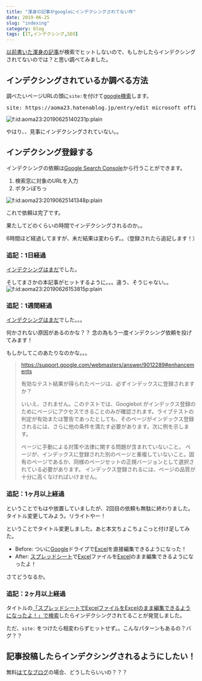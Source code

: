```yaml
---
title: "渾身の記事がgoogleにインデクシングされてない件"
date: 2019-06-25
slug: "indexing"
category: blog
tags: [IT,インデクシング,SEO]
---
```

<p><a href="https://aoma23.hatenablog.jp/entry/edit_microsoft_office_by_google_drive">以前書いた渾身の記事</a>が検索でヒットしないので、もしかしたらインデクシングされてないのでは？と思い調べてみました。</p>

<h2>インデクシングされているか調べる方法</h2>

<p>調べたいページURLの頭に<code>site:</code>を付けて<a href="https://www.google.com/search?q=site%3A+https%3A%2F%2Faoma23.hatenablog.jp%2Fentry%2Fedit_microsoft_office_by_google_drive">google検索</a>します。</p>

<pre class="code" data-lang="" data-unlink>site: https://aoma23.hatenablog.jp/entry/edit_microsoft_office_by_google_drive</pre>


<p><span itemscope itemtype="http://schema.org/Photograph"><img src="https://cdn-ak.f.st-hatena.com/images/fotolife/a/aoma23/20190625/20190625140231.png" alt="f:id:aoma23:20190625140231p:plain" title="f:id:aoma23:20190625140231p:plain" class="hatena-fotolife" itemprop="image"></span></p>

<p>やはり、、見事にインデクシングされていない。。</p>

<h2>インデクシング登録する</h2>

<p>インデクシングの依頼は<a class="keyword" href="http://d.hatena.ne.jp/keyword/Google%20Search%20Console">Google Search Console</a>から行うことができます。</p>

<ol>
<li>検索窓に対象のURLを入力</li>
<li>ボタンぽちっ</li>
</ol>


<p><span itemscope itemtype="http://schema.org/Photograph"><img src="https://cdn-ak.f.st-hatena.com/images/fotolife/a/aoma23/20190625/20190625141348.png" alt="f:id:aoma23:20190625141348p:plain" title="f:id:aoma23:20190625141348p:plain" class="hatena-fotolife" itemprop="image"></span></p>

<p>これで依頼は完了です。</p>

<p>果たしてどのくらいの時間でインデクシングされるのか。。</p>

<p>6時間ほど経過してますが、未だ結果は変わらず。。（登録されたら追記します！）</p>

<h3>追記：1日経過</h3>

<p><a href="https://www.google.com/search?q=site%3A+https%3A%2F%2Faoma23.hatenablog.jp%2Fentry%2Fedit_microsoft_office_by_google_drive">インデクシングはまだ</a>でした。</p>

<p>そしてまさかの本記事がヒットするように。。。違う、そうじゃない。。
<span itemscope itemtype="http://schema.org/Photograph"><img src="https://cdn-ak.f.st-hatena.com/images/fotolife/a/aoma23/20190626/20190626153815.png" alt="f:id:aoma23:20190626153815p:plain" title="f:id:aoma23:20190626153815p:plain" class="hatena-fotolife" itemprop="image"></span></p>

<h3>追記：1週間経過</h3>

<p><a href="https://www.google.com/search?q=site%3A+https%3A%2F%2Faoma23.hatenablog.jp%2Fentry%2Fedit_microsoft_office_by_google_drive">インデクシングはまだ</a>でした。。。</p>

<p>何かされない原因があるのかな？？
念の為もう一度インデクシング依頼を投げてみます！</p>

<p>もしかしてこのあたりなのかな。。。</p>

<blockquote><p><a href="https://support.google.com/webmasters/answer/9012289#enhancements">https://support.google.com/webmasters/answer/9012289#enhancements</a></p>

<p>有効なテスト結果が得られたページは、必ずインデックスに登録されますか？</p>

<p>いいえ、されません。このテストでは、Googlebot がインデックス登録のためにページにアクセスできることのみが確認されます。ライブテストの判定が有効または警告であったとしても、そのページがインデックス登録されるには、さらに他の条件を満たす必要があります。次に例を示します。</p>

<p>ページに手動による対策や法律に関する問題が含まれていないこと。
ページが、インデックスに登録された別のページと重複していないこと。固有のページであるか、同様のページセットの正規バージョンとして選択されている必要があります。
インデックス登録されるには、ページの品質が十分に高くなければいけません。</p></blockquote>

<h3>追記：1ヶ月以上経過</h3>

<p>ということでもはや放置していましたが、2回目の依頼も無駄に終わりました。
タイトル変更してみよう。リライトやー！</p>

<p>ということでタイトル変更しました。あと本文ちょこちょこっと付け足してみた。</p>

<ul>
<li>Before: ついに<a class="keyword" href="http://d.hatena.ne.jp/keyword/Google">Google</a>ドライブで<a class="keyword" href="http://d.hatena.ne.jp/keyword/Excel">Excel</a>を直接編集できるようになった！</li>
<li>After: <a class="keyword" href="http://d.hatena.ne.jp/keyword/%A5%B9%A5%D7%A5%EC%A5%C3%A5%C9%A5%B7%A1%BC%A5%C8">スプレッドシート</a>で<a class="keyword" href="http://d.hatena.ne.jp/keyword/Excel">Excel</a>ファイルを<a class="keyword" href="http://d.hatena.ne.jp/keyword/Excel">Excel</a>のまま編集できるようになったよ！</li>
</ul>


<p>さてどうなるか。</p>

<h3>追記：2ヶ月以上経過</h3>

<p>タイトルの<a href="https://www.google.com/search?rlz=1C5CHFA_enJP584JP584&amp;biw=1366&amp;bih=689&amp;ei=n9BaXa_1Mc-9hwPQwbMg&amp;q=%E3%82%B9%E3%83%97%E3%83%AC%E3%83%83%E3%83%89%E3%82%B7%E3%83%BC%E3%83%88%E3%81%A7Excel%E3%83%95%E3%82%A1%E3%82%A4%E3%83%AB%E3%82%92Excel%E3%81%AE%E3%81%BE%E3%81%BE%E7%B7%A8%E9%9B%86%E3%81%A7%E3%81%8D%E3%82%8B%E3%82%88%E3%81%86%E3%81%AB%E3%81%AA%E3%81%A3%E3%81%9F%E3%82%88%EF%BC%81&amp;oq=%E3%82%B9%E3%83%97%E3%83%AC%E3%83%83%E3%83%89%E3%82%B7%E3%83%BC%E3%83%88%E3%81%A7Excel%E3%83%95%E3%82%A1%E3%82%A4%E3%83%AB%E3%82%92Excel%E3%81%AE%E3%81%BE%E3%81%BE%E7%B7%A8%E9%9B%86%E3%81%A7%E3%81%8D%E3%82%8B%E3%82%88%E3%81%86%E3%81%AB%E3%81%AA%E3%81%A3%E3%81%9F%E3%82%88%EF%BC%81&amp;gs_l=psy-ab.3..35i39.61964.61964..63418...0.0..0.85.85.1......0....2j1..gws-wiz.ENY5U3aUY3w&amp;ved=0ahUKEwjvwOrOr4_kAhXP3mEKHdDgDAQ4ChDh1QMICg&amp;uact=5">「スプレッドシートでExcelファイルをExcelのまま編集できるようになったよ！」で検索</a>したらインデクシングされてることが発覚しました。</p>

<p>ただ、<code>site:</code> をつけたら相変わらずヒットせず。。こんなパターンもあるの？バグ？？</p>

<h2>記事投稿したらインデクシングされるようにしたい！</h2>

<p>無料<a class="keyword" href="http://d.hatena.ne.jp/keyword/%A4%CF%A4%C6%A4%CA%A5%D6%A5%ED%A5%B0">はてなブログ</a>の場合、どうしたらいいの？？？</p>

